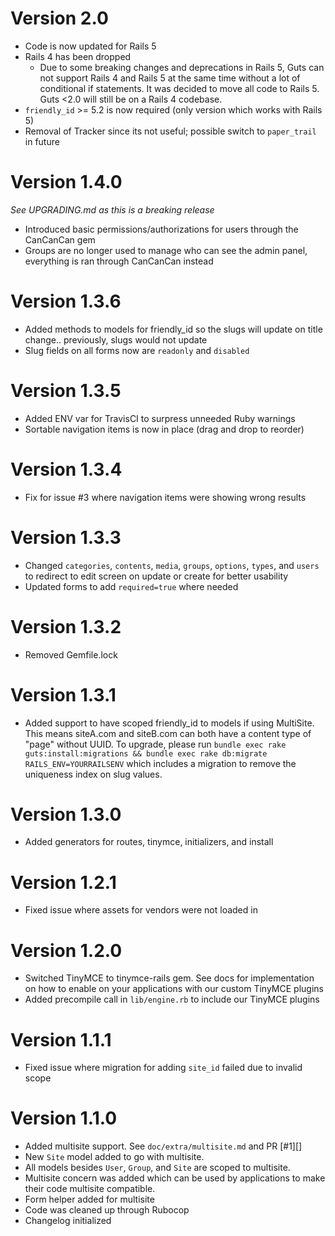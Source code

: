 # Version 2.0

+ Code is now updated for Rails 5
+ Rails 4 has been dropped
  + Due to some breaking changes and deprecations in Rails 5, Guts can not support Rails 4 and Rails 5 at the same time without a lot of conditional if statements. It was decided to move all code to Rails 5. Guts <2.0 will still be on a Rails 4 codebase.
+ `friendly_id` >= 5.2 is now required (only version which works with Rails 5)
+ Removal of Tracker since its not useful; possible switch to `paper_trail` in future

# Version 1.4.0
*See UPGRADING.md as this is a breaking release*

+ Introduced basic permissions/authorizations for users through the CanCanCan gem
+ Groups are no longer used to manage who can see the admin panel, everything is ran through CanCanCan instead

# Version 1.3.6

+ Added methods to models for friendly_id so the slugs will update on title change.. previously, slugs would not update
+ Slug fields on all forms now are `readonly` and `disabled`

# Version 1.3.5

+ Added ENV var for TravisCI to surpress unneeded Ruby warnings
+ Sortable navigation items is now in place (drag and drop to reorder)

# Version 1.3.4

+ Fix for issue #3 where navigation items were showing wrong results

# Version 1.3.3

+ Changed `categories`, `contents`, `media`, `groups`, `options`, `types`, and `users` to redirect to edit screen on update or create for better usability
+ Updated forms to add `required=true` where needed

# Version 1.3.2

+ Removed Gemfile.lock

# Version 1.3.1

+ Added support to have scoped friendly_id to models if using MultiSite. This means siteA.com and siteB.com can both have a content type of "page" without UUID. To upgrade, please run `bundle exec rake guts:install:migrations && bundle exec rake db:migrate RAILS_ENV=YOURRAILSENV` which includes a migration to remove the uniqueness index on slug values.

# Version 1.3.0

+ Added generators for routes, tinymce, initializers, and install

# Version 1.2.1

+ Fixed issue where assets for vendors were not loaded in

# Version 1.2.0

+ Switched TinyMCE to tinymce-rails gem. See docs for implementation on how to enable on your applications with our custom TinyMCE plugins
+ Added precompile call in `lib/engine.rb` to include our TinyMCE plugins

# Version 1.1.1

+ Fixed issue where migration for adding `site_id` failed due to invalid scope

# Version 1.1.0

+ Added multisite support. See `doc/extra/multisite.md` and PR [#1][]
+ New `Site` model added to go with multisite.
+ All models besides `User`, `Group`, and `Site` are scoped to multisite.
+ Multisite concern was added which can be used by applications to make their code multisite compatible.
+ Form helper added for multisite
+ Code was cleaned up through Rubocop
+ Changelog initialized
